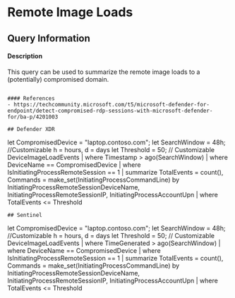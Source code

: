# Remote Image Loads

## Query Information

#### Description
This query can be used to summarize the remote image loads to a (potentially) compromised domain.
```

#### References
- https://techcommunity.microsoft.com/t5/microsoft-defender-for-endpoint/detect-compromised-rdp-sessions-with-microsoft-defender-for/ba-p/4201003

## Defender XDR
```
let CompromisedDevice = "laptop.contoso.com";
let SearchWindow = 48h; //Customizable h = hours, d = days
let Threshold = 50; // Customizable
DeviceImageLoadEvents
| where Timestamp > ago(SearchWindow)
| where DeviceName == CompromisedDevice
| where IsInitiatingProcessRemoteSession == 1
| summarize TotalEvents = count(), Commands = make_set(InitiatingProcessCommandLine) by InitiatingProcessRemoteSessionDeviceName, InitiatingProcessRemoteSessionIP, InitiatingProcessAccountUpn
| where TotalEvents <= Threshold
```
## Sentinel
```
let CompromisedDevice = "laptop.contoso.com";
let SearchWindow = 48h; //Customizable h = hours, d = days
let Threshold = 50; // Customizable
DeviceImageLoadEvents
| where TimeGenerated > ago(SearchWindow)
| where DeviceName == CompromisedDevice
| where IsInitiatingProcessRemoteSession == 1
| summarize TotalEvents = count(), Commands = make_set(InitiatingProcessCommandLine) by InitiatingProcessRemoteSessionDeviceName, InitiatingProcessRemoteSessionIP, InitiatingProcessAccountUpn
| where TotalEvents <= Threshold
```
